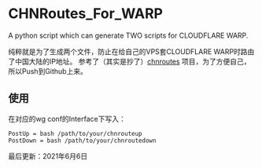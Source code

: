 # CHNRoutes_For_WARP
A python script which can generate TWO scripts for CLOUDFLARE WARP.

纯粹就是为了生成两个文件，防止在给自己的VPS套CLOUDFLARE WARP时路由了中国大陆的IP地址。
参考了（其实是抄了）[chnroutes](https://github.com/fivesheep/chnroutes) 项目，为了方便自己，所以Push到Github上来。

## 使用
在对应的wg conf的Interface下写入：
```
PostUp = bash /path/to/your/chnrouteup
PostDown = bash /path/to/your/chnroutedown
```

最后更新：2021年6月6日

